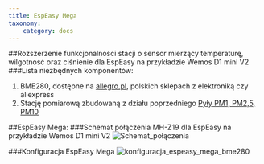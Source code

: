 ```yaml
---
title: EspEasy Mega
taxonomy:
    category: docs
---
```


##Rozszerzenie funkcjonalności stacji o sensor mierzący temperaturę, wilgotność oraz ciśnienie dla EspEasy na przykładzie Wemos D1 mini V2
###Lista niezbędnych komponentów:
1. BME280, dostępne na [allegro.pl](http://bit.ly/2BQddpR), polskich sklepach z elektroniką czy aliexpress
2. Stację pomiarową zbudowaną z działu poprzedniego [Pyły PM1, PM2,5, PM10](http://lintech.hekko24.pl/basics/overview)

##EspEasy Mega:
###Schemat połączenia MH-Z19 dla EspEasy na przykładzie Wemos D1 mini V2
![Schemat_połączenia](http://airmonitor.pl/images/espeasy_bme280_schema.jpg)

###Konfiguracja EspEasy Mega
![konfiguracja_espeasy_mega_bme280](http://airmonitor.pl/images/espeasy_bme280.jpg)